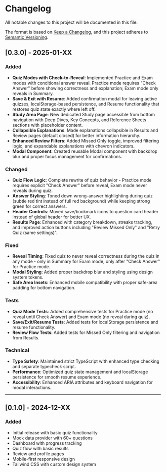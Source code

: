 # Changelog

All notable changes to this project will be documented in this file.

The format is based on [Keep a Changelog](https://keepachangelog.com/en/1.0.0/),
and this project adheres to [Semantic Versioning](https://semver.org/spec/v2.0.0.html).

## [0.3.0] - 2025-01-XX

### Added
- **Quiz Modes with Check-to-Reveal**: Implemented Practice and Exam modes with conditional answer reveal. Practice mode requires "Check Answer" before showing correctness and explanation; Exam mode only reveals in Summary.
- **Save & Exit with Resume**: Added confirmation modal for leaving active quizzes, localStorage-based persistence, and Resume functionality that restores quiz state exactly where left off.
- **Study Area Page**: New dedicated Study page accessible from bottom navigation with Deep Dives, Key Concepts, and Reference Sheets sections with placeholder content.
- **Collapsible Explanations**: Made explanations collapsible in Results and Review pages (default closed) for better information hierarchy.
- **Enhanced Review Filters**: Added Missed Only toggle, improved filtering logic, and expandable explanations with chevron indicators.
- **Modal Component**: Created reusable Modal component with backdrop blur and proper focus management for confirmations.

### Changed
- **Quiz Flow Logic**: Complete rewrite of quiz behavior - Practice mode requires explicit "Check Answer" before reveal, Exam mode never reveals during quiz.
- **Answer Styling**: Toned down wrong-answer highlighting during quiz (subtle red tint instead of full red background) while keeping strong green for correct answers.
- **Header Controls**: Moved save/bookmark icons to question card header instead of global header for better UX.
- **Results Page**: Enhanced with category breakdown, streaks tracking, and improved action buttons including "Review Missed Only" and "Retry Quiz (same settings)".

### Fixed
- **Reveal Timing**: Fixed quiz to never reveal correctness during the quiz in any mode - only in Summary for Exam mode, only after "Check Answer" for Practice mode.
- **Modal Styling**: Added proper backdrop blur and styling using design system tokens.
- **Safe Area Insets**: Enhanced mobile compatibility with proper safe-area padding for bottom navigation.

### Tests
- **Quiz Mode Tests**: Added comprehensive tests for Practice mode (no reveal until Check Answer) and Exam mode (no reveal during quiz).
- **Save/Exit/Resume Tests**: Added tests for localStorage persistence and resume functionality.
- **Review Flow Tests**: Added tests for Missed Only filtering and navigation from Results.

### Technical
- **Type Safety**: Maintained strict TypeScript with enhanced type checking and separate typecheck script.
- **Performance**: Optimized quiz state management and localStorage persistence for smooth resume experience.
- **Accessibility**: Enhanced ARIA attributes and keyboard navigation for modal interactions.

---

## [0.1.0] - 2024-12-XX

### Added
- Initial release with basic quiz functionality
- Mock data provider with 60+ questions
- Dashboard with progress tracking
- Quiz flow with basic results
- Review and profile pages
- Mobile-first responsive design
- Tailwind CSS with custom design system
